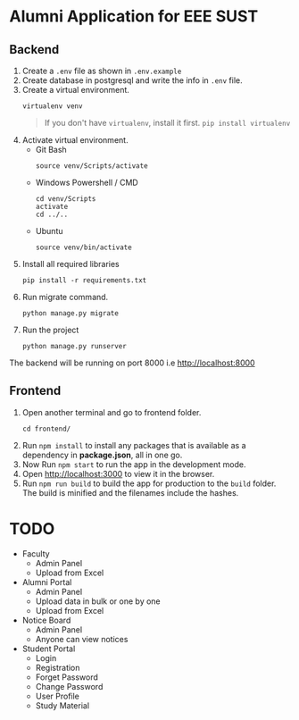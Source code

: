 # Alumni Application for EEE SUST

## Backend
1. Create a `.env` file as shown in `.env.example`
2. Create database in postgresql and write the info in `.env` file.
3. Create a virtual environment.
    ```
    virtualenv venv
    ```
    > If you don't have `virtualenv`, install it first. `pip install virtualenv`
4. Activate virtual environment.
    - Git Bash
        ```
        source venv/Scripts/activate
        ```
    - Windows Powershell / CMD
        ```
        cd venv/Scripts
        activate
        cd ../..
        ```
    - Ubuntu
        ```
        source venv/bin/activate
        ```
5. Install all required libraries
    ```
    pip install -r requirements.txt
    ```
6. Run migrate command.
    ```
    python manage.py migrate
    ```
7. Run the project
    ```
    python manage.py runserver
    ```
The backend will be running on port 8000 i.e [http://localhost:8000](http://localhost:8000)


## Frontend
1. Open another terminal and go to frontend folder.
    ```
    cd frontend/
    ```
2. Run `npm install` to install any packages that is available as a dependency in <strong>package.json</strong>, all in one go.
3. Now Run `npm start` to run the app in the development mode.
4. Open [http://localhost:3000](http://localhost:3000) to view it in the browser.
5. Run `npm run build` to build the app for production to the `build` folder. The build is minified and the filenames include the hashes.


# TODO
- Faculty
    - Admin Panel
    - Upload from Excel
- Alumni Portal
    - Admin Panel
    - Upload data in bulk or one by one
    - Upload from Excel
- Notice Board
    - Admin Panel
    - Anyone can view notices
- Student Portal
    - Login
    - Registration
    - Forget Password
    - Change Password
    - User Profile
    - Study Material
